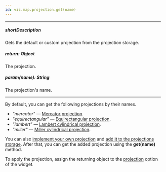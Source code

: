 ```yaml
---
id: viz.map.projection.get(name)
---
```

---
##### shortDescription
Gets the default or custom projection from the projection storage.

##### return: Object
The projection.

##### param(name): String
The projection's name.

---
By default, you can get the following projections by their names.

- *"mercator"* &#8212; <a href="https://en.wikipedia.org/wiki/Mercator_projection" target="_blank">Mercator projection</a>.
- *"equirectangular"* &#8212; <a href="https://en.wikipedia.org/wiki/Equirectangular_projection" target="_blank">Equirectangular projection</a>.
- *"lambert"* &#8212; <a href="https://en.wikipedia.org/wiki/Lambert_cylindrical_equal-area_projection" target="_blank">Lambert cylindrical projection</a>.
- *"miller"* &#8212; <a href="https://en.wikipedia.org/wiki/Miller_cylindrical_projection" target="_blank">Miller cylindrical projection</a>.

You can also [implement your own projection](/api-reference/50%20Common/utils/viz/map/projection(data).md '/Documentation/ApiReference/Common/utils/viz/map/#projectiondata') and [add it to the projections storage](/api-reference/50%20Common/utils/viz/map/projection/add(name_projection).md '/Documentation/ApiReference/Common/utils/viz/map/projection/#addname_projection'). After that, you can get the added projection using the **get(name)** method.

To apply the projection, assign the returning object to the [projection](/api-reference/20%20Data%20Visualization%20Widgets/dxVectorMap/1%20Configuration/projection.md '/Documentation/ApiReference/Data_Visualization_Widgets/dxVectorMap/Configuration/#projection') option of the  widget.